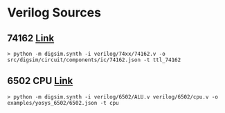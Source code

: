# Verilog Sources

## 74162 [Link](https://github.com/TimRudy/ice-chips-verilog)
```
> python -m digsim.synth -i verilog/74xx/74162.v -o src/digsim/circuit/components/ic/74162.json -t ttl_74162
```

## 6502 CPU [Link](https://github.com/Arlet/verilog-6502)
```
> python -m digsim.synth -i verilog/6502/ALU.v verilog/6502/cpu.v -o examples/yosys_6502/6502.json -t cpu
```
